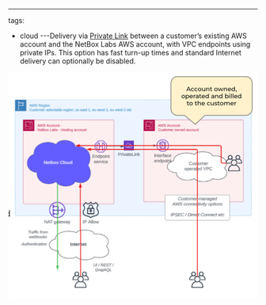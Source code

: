 ---
tags:
  - cloud
---Delivery via [Private Link](https://aws.amazon.com/privatelink/) between a customer’s existing AWS account and the NetBox Labs AWS account, with VPC endpoints using private IPs. This option has fast turn-up times and standard Internet delivery can optionally be disabled.

![AWS Private Link](../images/cloud-connectivity/aws-private-link.png)